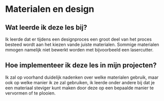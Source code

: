 # Materialen en design

## Wat leerde ik deze les bij?

Ik leerde dat er tijdens een designproces een groot deel van het proces besteed wordt aan het kiezen vande juiste materialen. Sommige materialen mmogen namelijk niet bewerkt worden met bijvoorbeeld een lasercutter.

## Hoe implementeer ik deze les in mijn projecten?

Ik zal op voorhand duidelijk nadenken over welke materialen gebruik, maar ook op welke manier ik ze zal gebruiken, ik leerde onder andere bij dat je een materiaal steviger kunt maken door deze op een bepaalde manier te vervormen of te plooien.
